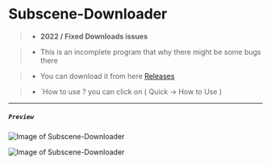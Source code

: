 # Subscene-Downloader

>- __2022 / Fixed Downloads issues__

>- This is an incomplete program that why there might be some bugs there

>- You can download it from here [Releases](https://github.com/xZetsubou/Subscene-Downloader/releases)

> - `How to use ? you can click on ( Quick -> How to Use  )

---
##### `Preview` 

![Image of Subscene-Downloader](https://i.imgur.com/axntcF3.png)


![Image of Subscene-Downloader](https://i.imgur.com/Q6mQpoz.png)
